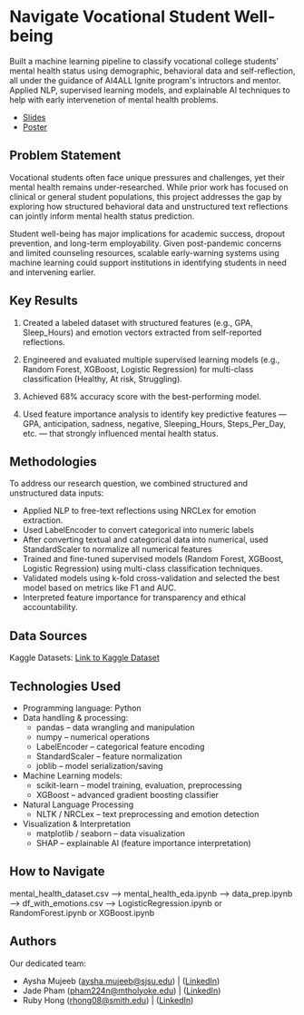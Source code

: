 # Navigate Vocational Student Well-being

Built a machine learning pipeline to classify vocational college students’ mental health status using demographic, behavioral data and self-reflection, all under the guidance of AI4ALL Ignite program's intructors and mentor.
Applied NLP, supervised learning models, and explainable AI techniques to help with early intervenetion of mental health problems.

- [Slides](https://docs.google.com/presentation/d/1-6Dz0SPcrJ-Ekz8U1AxIo8pPlRRZSJIvjUXRBCVCq5k/edit?slide=id.g375aa85c003_0_1#slide=id.g375aa85c003_0_1)
- [Poster](https://docs.google.com/presentation/d/18nT5MbeGxRJGluTwZgDCDmvRhgSUs7RnrTnwp9XM6BI/edit?usp=sharing)


## Problem Statement <!--- do not change this line -->

Vocational students often face unique pressures and challenges, yet their mental health remains under-researched. While prior work has focused on clinical or general student populations, this project addresses the gap by exploring how structured behavioral data and unstructured text reflections can jointly inform mental health status prediction.

Student well-being has major implications for academic success, dropout prevention, and long-term employability. Given post-pandemic concerns and limited counseling resources, scalable early-warning systems using machine learning could support institutions in identifying students in need and intervening earlier.

## Key Results <!--- do not change this line -->

1. Created a labeled dataset with structured features (e.g., GPA, Sleep_Hours) and emotion vectors extracted from self-reported reflections.

2. Engineered and evaluated multiple supervised learning models (e.g., Random Forest, XGBoost, Logistic Regression) for multi-class classification (Healthy, At risk, Struggling).

3. Achieved 68% accuracy score with the best-performing model.
4. Used feature importance analysis to identify key predictive features — GPA, anticipation, sadness, negative, Sleeping_Hours, Steps_Per_Day, etc. — that strongly influenced mental health status.

## Methodologies <!--- do not change this line -->

To address our research question, we combined structured and unstructured data inputs:

- Applied NLP to free-text reflections using NRCLex for emotion extraction.
- Used LabelEncoder to convert categorical into numeric labels
- After converting textual and categorical data into numerical, used StandardScaler to normalize all numerical features
- Trained and fine-tuned supervised models (Random Forest, XGBoost, Logistic Regression) using multi-class classification techniques.
- Validated models using k-fold cross-validation and selected the best model based on metrics like F1 and AUC.
- Interpreted feature importance for transparency and ethical accountability.

## Data Sources <!--- do not change this line -->

Kaggle Datasets: [Link to Kaggle Dataset](https://www.kaggle.com/datasets/ziya07/student-mental-health-and-resilience-dataset)

## Technologies Used <!--- do not change this line -->

- Programming language: Python
- Data handling & processing:
  - pandas – data wrangling and manipulation
  - numpy – numerical operations
  - LabelEncoder – categorical feature encoding
  - StandardScaler – feature normalization
  - joblib – model serialization/saving
- Machine Learning models:
  - scikit-learn – model training, evaluation, preprocessing
  - XGBoost – advanced gradient boosting classifier
- Natural Language Processing
  - NLTK / NRCLex – text preprocessing and emotion detection
- Visualization & Interpretation
  - matplotlib / seaborn – data visualization
  - SHAP – explainable AI (feature importance interpretation)

## How to Navigate <!--- do not change this line -->

mental_health_dataset.csv --> mental_health_eda.ipynb --> data_prep.ipynb --> df_with_emotions.csv
--> LogisticRegression.ipynb or RandomForest.ipynb or XGBoost.ipynb

## Authors <!--- do not change this line -->

Our dedicated team:

- Aysha Mujeeb (aysha.mujeeb@sjsu.edu) | ([LinkedIn](https://www.linkedin.com/in/aysha-mujeeb-13b0b6379))
- Jade Pham ([pham224n@mtholyoke.edu](mailto:pham224n@mtholyoke.edu)) | ([LinkedIn](https://www.linkedin.com/in/jade-pham-0689192a5/))
- Ruby Hong ([rhong08@smith.edu](mailto:rhong08@smith.edu)) | ([LinkedIn](https://www.linkedin.com/in/ruby-hong-639143326/))
